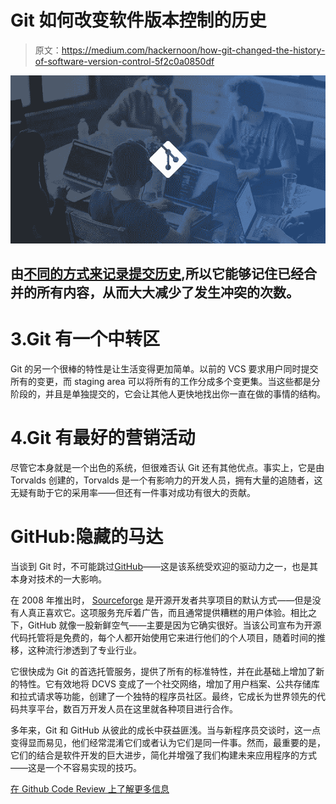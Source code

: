# Git 如何改变软件版本控制的历史

> 原文：<https://medium.com/hackernoon/how-git-changed-the-history-of-software-version-control-5f2c0a0850df>

![](img/eaf7cf6e5fbb49390e8eedad83437b74.png)

## 由[不同的方式来记录提交历史](https://medium.com/u/144bf6d44560#2676634),所以它能够记住已经合并的所有内容，从而大大减少了发生冲突的次数。

# 3.Git 有一个中转区

Git 的另一个很棒的特性是让生活变得更加简单。以前的 VCS 要求用户同时提交所有的变更，而 staging area 可以将所有的工作分成多个变更集。当这些都是分阶段的，并且是单独提交的，它会让其他人更快地找出你一直在做的事情的结构。

# 4.Git 有最好的营销活动

尽管它本身就是一个出色的系统，但很难否认 Git 还有其他优点。事实上，它是由 Torvalds 创建的，Torvalds 是一个有影响力的开发人员，拥有大量的追随者，这无疑有助于它的采用率——但还有一件事对成功有很大的贡献。

# GitHub:隐藏的马达

当谈到 Git 时，不可能跳过[GitHub](http://github.com/)——这是该系统受欢迎的驱动力之一，也是其本身对技术的一大影响。

在 2008 年推出时， [Sourceforge](http://sourceforge.com/) 是开源开发者共享项目的默认方式——但是没有人真正喜欢它。这项服务充斥着广告，而且通常提供糟糕的用户体验。相比之下，GitHub 就像一股新鲜空气——主要是因为它确实很好。当该公司宣布为开源代码托管将是免费的，每个人都开始使用它来进行他们的个人项目，随着时间的推移，这种流行渗透到了专业行业。

它很快成为 Git 的首选托管服务，提供了所有的标准特性，并在此基础上增加了新的特性。它有效地将 DCVS 变成了一个社交网络，增加了用户档案、公共存储库和拉式请求等功能，创建了一个独特的程序员社区。最终，它成长为世界领先的代码共享平台，数百万开发人员在这里就各种项目进行合作。

多年来，Git 和 GitHub 从彼此的成长中获益匪浅。当与新程序员交谈时，这一点变得显而易见，他们经常混淆它们或者认为它们是同一件事。然而，最重要的是，它们的结合是软件开发的巨大进步，简化并增强了我们构建未来应用程序的方式——这是一个不容易实现的技巧。

[在 Github Code Review 上了解更多信息](https://www.codacy.com/github-code-review/)